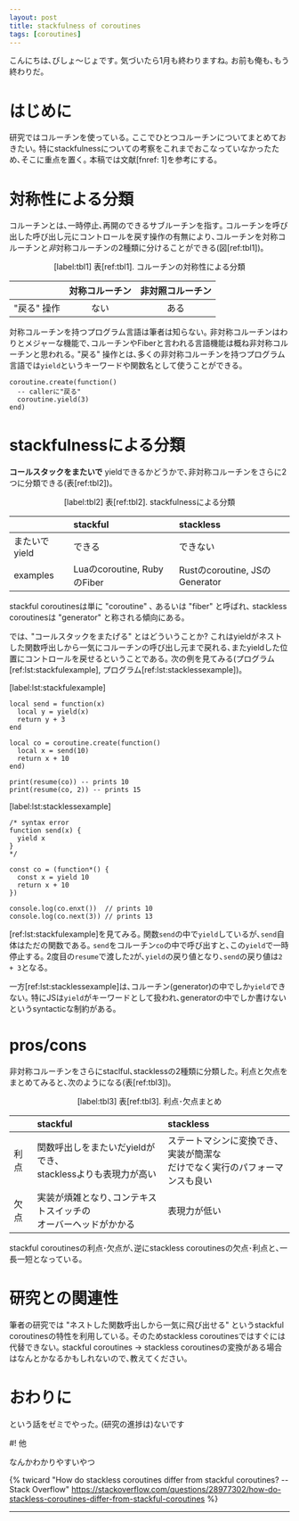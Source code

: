 ```yaml
---
layout: post
title: stackfulness of coroutines
tags: [coroutines]
---
```


<!--sectionize on-->

こんにちは､びしょ〜じょです｡
気づいたら1月も終わりますね｡
お前も俺も､もう終わりだ｡

# はじめに
研究ではコルーチンを使っている｡
ここでひとつコルーチンについてまとめておきたい｡
特にstackfulnessについての考察をこれまでおこなっていなかったため､そこに重点を置く｡
本稿では文献[fnref: 1]を参考にする｡

# 対称性による分類
コルーチンとは､一時停止､再開のできるサブルーチンを指す｡
コルーチンを呼び出した呼び出し元にコントロールを戻す操作の有無により､コルーチンを対称コルーチンと*非*対称コルーチンの2種類に分けることができる(図[ref:tbl1])｡


<center>
[label:tbl1]
表[ref:tbl1]. コルーチンの対称性による分類
</center>

|             | 対称コルーチン | 非対照コルーチン |
|:--          | :--:           | :--:             |
| "戻る" 操作 | ない           | ある

対称コルーチンを持つプログラム言語は筆者は知らない｡
非対称コルーチンはわりとメジャーな機能で､コルーチンやFiberと言われる言語機能は概ね非対称コルーチンと思われる｡
"戻る" 操作とは､多くの非対称コルーチンを持つプログラム言語では`yield`というキーワードや関数名として使うことができる｡

```lua:yield example
coroutine.create(function()
  -- callerに"戻る"
  coroutine.yield(3)
end)
```

# stackfulnessによる分類
**コールスタックをまたいで** yieldできるかどうかで､非対称コルーチンをさらに2つに分類できる(表[ref:tbl2])｡

<center>
[label:tbl2]
表[ref:tbl2]. stackfulnessによる分類

|              | stackful         | stackless |
|:--           | :--              | :--       |
|またいでyield | できる           | できない  |
| examples     | Luaのcoroutine, RubyのFiber | Rustのcoroutine, JSのGenerator|

</center>

stackful coroutinesは単に "coroutine" ､ あるいは "fiber" と呼ばれ､
stackless coroutinesは "generator" と称される傾向にある｡

では､ "コールスタックをまたげる" とはどういうことか?
これはyieldがネストした関数呼出しから一気にコルーチンの呼び出し元まで戻れる､またyieldした位置にコントロールを戻せるということである｡
次の例を見てみる(プログラム[ref:lst:stackfulexample], プログラム[ref:lst:stacklessexample])｡

[label:lst:stackfulexample]
```lua:プログラム[ref:lst:stackfulexample]. stackful example in Lua
local send = function(x)
  local y = yield(x)
  return y + 3
end

local co = coroutine.create(function()
  local x = send(10)
  return x + 10
end)

print(resume(co)) -- prints 10
print(resume(co, 2)) -- prints 15
```

[label:lst:stacklessexample]
```javascript:プログラム[ref:lst:stacklessexample]. stackless example in JS
/* syntax error
function send(x) {
  yield x
}
*/

const co = (function*() {
  const x = yield 10
  return x + 10
})

console.log(co.enxt())  // prints 10
console.log(co.next(3)) // prints 13
```

[ref:lst:stackfulexample]を見てみる｡
関数`send`の中で`yield`しているが､`send`自体はただの関数である｡
`send`をコルーチン`co`の中で呼び出すと､この`yield`で一時停止する｡
2度目の`resume`で渡した`2`が､`yield`の戻り値となり､`send`の戻り値は`2 + 3`となる｡

一方[ref:lst:stacklessexample]は､コルーチン(generator)の中でしか`yield`できない｡
特にJSは`yield`がキーワードとして扱われ､generatorの中でしか書けないというsyntacticな制約がある｡

# pros/cons
非対称コルーチンをさらにstaclful､stacklessの2種類に分類した｡
利点と欠点をまとめてみると､次のようになる(表[ref:tbl3])｡

<center>
[label:tbl3]
表[ref:tbl3]. 利点･欠点まとめ
</center>

|     | stackful | stackless |
|:--  | :--      | :--       |
|利点 | 関数呼出しをまたいだyieldができ､<br>stacklessよりも表現力が高い | ステートマシンに変換でき､実装が簡潔な<br>だけでなく実行のパフォーマンスも良い |
|欠点 | 実装が煩雑となり､コンテキストスイッチの<br>オーバーヘッドがかかる | 表現力が低い |

stackful coroutinesの利点･欠点が､逆にstackless coroutinesの欠点･利点と､一長一短となっている｡

# 研究との関連性
筆者の研究では "ネストした関数呼出しから一気に飛び出せる" というstackful coroutinesの特性を利用している｡
そのためstackless coroutinesではすぐには代替できない｡
stackful coroutines → stackless coroutinesの変換がある場合はなんとかなるかもしれないので､教えてください｡

# おわりに
という話をゼミでやった｡
(研究の進捗は)ないです

#! 他

なんかわかりやすいやつ

{% twicard "How do stackless coroutines differ from stackful coroutines? -- Stack Overflow" https://stackoverflow.com/questions/28977302/how-do-stackless-coroutines-differ-from-stackful-coroutines %}

---
[^1]: Moura, Ana Lúcia De, and Roberto Ierusalimschy. "Revisiting coroutines." ACM Transactions on Programming Languages and Systems (TOPLAS) 31.2 (2009): 6.
